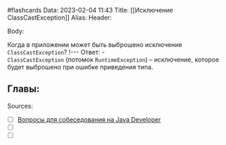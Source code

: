 #flashcards
Data: 2023-02-04 11:43
Title: [[Исключение ClassCastException]]
Alias:
Header:



Body:


Когда в приложении может быть выброшено исключение `ClassCastException`?
!---
Ответ:
	- `ClassCastException` (потомок `RuntimeException`) – исключение, которое будет выброшено при ошибке приведения типа.
<!--SR:!2023-11-03,10,670-->




Главы:
-


Sources:
- [ ] [Вопросы для собеседования на Java Developer](https://github.com/enhorse/java-interview/blob/master/README.md#%D0%9E%D0%9E%D0%9F)
- [ ] []()
- [ ] []()
